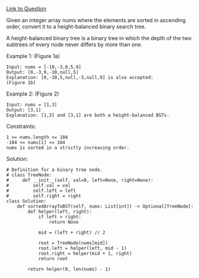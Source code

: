 [Link to Question](https://leetcode.com/explore/interview/card/top-interview-questions-easy/94/trees/631/)



Given an integer array nums where the elements are sorted in ascending order, convert it to a height-balanced binary search tree.

A height-balanced binary tree is a binary tree in which the depth of the two subtrees of every node never differs by more than one.

 

Example 1:
(Figure 1a)
```
Input: nums = [-10,-3,0,5,9]
Output: [0,-3,9,-10,null,5]
Explanation: [0,-10,5,null,-3,null,9] is also accepted:
(Figure 1b)
```
Example 2:
(Figure 2)
```
Input: nums = [1,3]
Output: [3,1]
Explanation: [1,3] and [3,1] are both a height-balanced BSTs.
 ```

Constraints:
```
1 <= nums.length <= 104
-104 <= nums[i] <= 104
nums is sorted in a strictly increasing order.
```

Solution:
```
# Definition for a binary tree node.
# class TreeNode:
#     def __init__(self, val=0, left=None, right=None):
#         self.val = val
#         self.left = left
#         self.right = right
class Solution:
    def sortedArrayToBST(self, nums: List[int]) -> Optional[TreeNode]:
        def helper(left, right):
            if left > right:
                return None
            
            mid = (left + right) // 2
            
            root = TreeNode(nums[mid])
            root.left = helper(left, mid - 1)
            root.right = helper(mid + 1, right)
            return root
        
        return helper(0, len(nums) - 1)
```